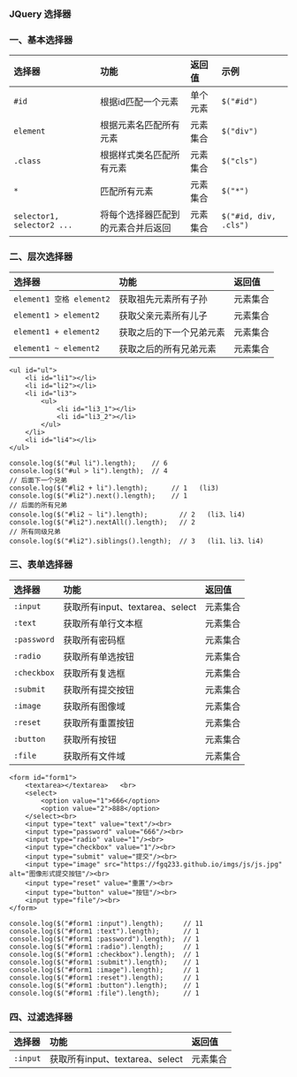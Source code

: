 ### JQuery 选择器
### 一、基本选择器

| 选择器        | 功能                   | 返回值   | 示例   |
| :----------  | :---------------------| :------ |:------ |
| `#id`       | 根据id匹配一个元素        | 单个元素 | `$("#id")` |
| `element`   | 根据元素名匹配所有元素     | 元素集合 | `$("div")` |
| `.class`    | 根据样式类名匹配所有元素   | 元素集合 | `$("cls")` |
| `*`         | 匹配所有元素             | 元素集合 | `$("*")` |
| `selector1, selector2 ...` | 将每个选择器匹配到的元素合并后返回 | 元素集合 | `$("#id, div, .cls")` |

### 二、层次选择器

| 选择器 | 功能 | 返回值 | 
| :--- | :--- | :------ |
| `element1 空格 element2` | 获取祖先元素所有子孙  | 元素集合 | 
| `element1 > element2`   | 获取父亲元素所有儿子  | 元素集合 | 
| `element1 + element2`   | 获取之后的下一个兄弟元素     | 元素集合 |
| `element1 ~ element2`   | 获取之后的所有兄弟元素     | 元素集合 | 


```
<ul id="ul">
    <li id="li1"></li>
    <li id="li2"></li>
    <li id="li3">
        <ul>
            <li id="li3_1"></li>
            <li id="li3_2"></li>
        </ul>
    </li>
    <li id="li4"></li>
</ul>

console.log($("#ul li").length);    // 6
console.log($("#ul > li").length);  // 4
// 后面下一个兄弟
console.log($("#li2 + li").length);      // 1   (li3)
console.log($("#li2").next().length);    // 1
// 后面的所有兄弟
console.log($("#li2 ~ li").length);        // 2   (li3、li4)
console.log($("#li2").nextAll().length);   // 2
// 所有同级兄弟
console.log($("#li2").siblings().length);  // 3   (li1、li3、li4)
```




### 三、表单选择器

| 选择器 | 功能 | 返回值 | 
| :--- | :--- | :------ |
| `:input` | 获取所有input、textarea、select  | 元素集合 | 
| `:text` | 获取所有单行文本框  | 元素集合 | 
| `:password` |  获取所有密码框  | 元素集合 | 
| `:radio` | 获取所有单选按钮  | 元素集合 | 
| `:checkbox` | 获取所有复选框  | 元素集合 | 
| `:submit` | 获取所有提交按钮  | 元素集合 | 
| `:image` | 获取所有图像域  | 元素集合 | 
| `:reset` | 获取所有重置按钮  | 元素集合 | 
| `:button` | 获取所有按钮  | 元素集合 | 
| `:file` | 获取所有文件域  | 元素集合 | 


```
<form id="form1">
    <textarea></textarea>   <br>
    <select>
        <option value="1">666</option>
        <option value="2">888</option>
    </select><br>
    <input type="text" value="text"/><br>
    <input type="password" value="666"/><br>
    <input type="radio" value="1"/><br>
    <input type="checkbox" value="1"/><br>
    <input type="submit" value="提交"/><br>
    <input type="image" src="https://fgq233.github.io/imgs/js/js.jpg" alt="图像形式提交按钮"/><br>
    <input type="reset" value="重置"/><br>
    <input type="button" value="按钮"/><br>
    <input type="file"/><br>
</form>

console.log($("#form1 :input").length);     // 11
console.log($("#form1 :text").length);      // 1
console.log($("#form1 :password").length);  // 1
console.log($("#form1 :radio").length);     // 1
console.log($("#form1 :checkbox").length);  // 1
console.log($("#form1 :submit").length);    // 1
console.log($("#form1 :image").length);     // 1
console.log($("#form1 :reset").length);     // 1
console.log($("#form1 :button").length);    // 1
console.log($("#form1 :file").length);      // 1
```



### 四、过滤选择器

| 选择器 | 功能 | 返回值 | 
| :--- | :--- | :------ |
| `:input` | 获取所有input、textarea、select  | 元素集合 | 



```


```

